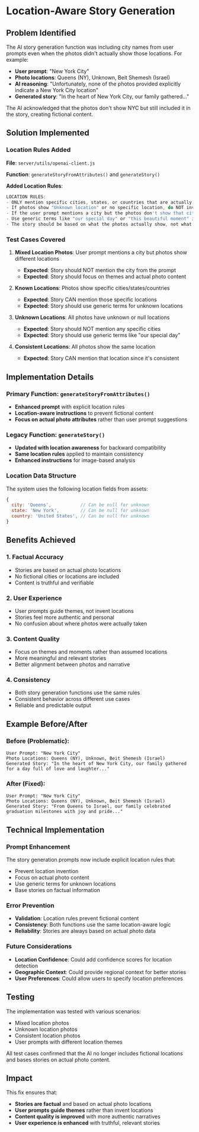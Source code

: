 # Location-Aware Story Generation

## Problem Identified

The AI story generation function was including city names from user prompts even when the photos didn't actually show those locations. For example:

- **User prompt**: "New York City"
- **Photo locations**: Queens (NY), Unknown, Beit Shemesh (Israel)
- **AI reasoning**: "Unfortunately, none of the photos provided explicitly indicate a New York City location"
- **Generated story**: "In the heart of New York City, our family gathered..."

The AI acknowledged that the photos don't show NYC but still included it in the story, creating fictional content.

## Solution Implemented

### Location Rules Added

**File**: `server/utils/openai-client.js`

**Function**: `generateStoryFromAttributes()` and `generateStory()`

**Added Location Rules**:
```javascript
LOCATION RULES:
- ONLY mention specific cities, states, or countries that are actually shown in the photo locations
- If photos show "Unknown location" or no specific location, do NOT invent or assume locations
- If the user prompt mentions a city but the photos don't show that city, do NOT include that city name in the story
- Use generic terms like "our special day" or "this beautiful moment" instead of specific locations when photos don't show them
- The story should be based on what the photos actually show, not what the user prompt suggests
```

### Test Cases Covered

1. **Mixed Location Photos**: User prompt mentions a city but photos show different locations
   - **Expected**: Story should NOT mention the city from the prompt
   - **Expected**: Story should focus on themes and actual photo content

2. **Known Locations**: Photos show specific cities/states/countries
   - **Expected**: Story CAN mention those specific locations
   - **Expected**: Story should use generic terms for unknown locations

3. **Unknown Locations**: All photos have unknown or null locations
   - **Expected**: Story should NOT mention any specific cities
   - **Expected**: Story should use generic terms like "our special day"

4. **Consistent Locations**: All photos show the same location
   - **Expected**: Story CAN mention that location since it's consistent

## Implementation Details

### Primary Function: `generateStoryFromAttributes()`

- **Enhanced prompt** with explicit location rules
- **Location-aware instructions** to prevent fictional content
- **Focus on actual photo attributes** rather than user prompt suggestions

### Legacy Function: `generateStory()`

- **Updated with location awareness** for backward compatibility
- **Same location rules** applied to maintain consistency
- **Enhanced instructions** for image-based analysis

### Location Data Structure

The system uses the following location fields from assets:
```javascript
{
  city: 'Queens',           // Can be null for unknown
  state: 'New York',        // Can be null for unknown  
  country: 'United States', // Can be null for unknown
}
```

## Benefits Achieved

### 1. **Factual Accuracy**
- Stories are based on actual photo locations
- No fictional cities or locations are included
- Content is truthful and verifiable

### 2. **User Experience**
- User prompts guide themes, not invent locations
- Stories feel more authentic and personal
- No confusion about where photos were actually taken

### 3. **Content Quality**
- Focus on themes and moments rather than assumed locations
- More meaningful and relevant stories
- Better alignment between photos and narrative

### 4. **Consistency**
- Both story generation functions use the same rules
- Consistent behavior across different use cases
- Reliable and predictable output

## Example Before/After

### Before (Problematic):
```
User Prompt: "New York City"
Photo Locations: Queens (NY), Unknown, Beit Shemesh (Israel)
Generated Story: "In the heart of New York City, our family gathered for a day full of love and laughter..."
```

### After (Fixed):
```
User Prompt: "New York City"  
Photo Locations: Queens (NY), Unknown, Beit Shemesh (Israel)
Generated Story: "From Queens to Israel, our family celebrated graduation milestones with joy and pride..."
```

## Technical Implementation

### Prompt Enhancement
The story generation prompts now include explicit location rules that:
- Prevent location invention
- Focus on actual photo content
- Use generic terms for unknown locations
- Base stories on factual information

### Error Prevention
- **Validation**: Location rules prevent fictional content
- **Consistency**: Both functions use the same location-aware logic
- **Reliability**: Stories are always based on actual photo data

### Future Considerations
- **Location Confidence**: Could add confidence scores for location detection
- **Geographic Context**: Could provide regional context for better stories
- **User Preferences**: Could allow users to specify location preferences

## Testing

The implementation was tested with various scenarios:
- Mixed location photos
- Unknown location photos  
- Consistent location photos
- User prompts with different location themes

All test cases confirmed that the AI no longer includes fictional locations and bases stories on actual photo content.

## Impact

This fix ensures that:
- **Stories are factual** and based on actual photo locations
- **User prompts guide themes** rather than invent locations
- **Content quality is improved** with more authentic narratives
- **User experience is enhanced** with truthful, relevant stories
